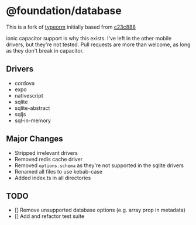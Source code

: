 # @foundation/database

This is a fork of [typeorm](https://github.com/typeorm/typeorm) initially based from [c23c888](https://github.com/typeorm/typeorm/commit/c23c88802cee33e377bc2ce85ed9aa2e6e1c14c8)

ionic capacitor support is why this exists. I've left in the other mobile drivers, but they're not tested.
Pull requests are more than welcome, as long as they don't break in capacitor.

## Drivers

+ cordova
+ expo
+ nativescript
+ sqlite
+ sqlite-abstract
+ sqljs
+ sql-in-memory

## Major Changes

+ Stripped irrelevant drivers
+ Removed redis cache driver
+ Removed `options.schema` as they're not supported in the sqlite drivers
+ Renamed all files to use kebab-case
+ Added index.ts in all directories

## TODO

+ [] Remove unsupported database options (e.g. array prop in metadata)
+ [] Add and refactor test suite
